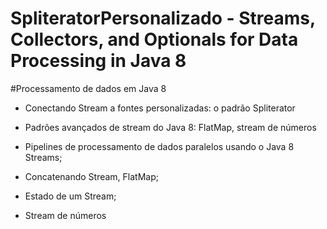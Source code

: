 # SpliteratorPersonalizado - Streams, Collectors, and Optionals for Data Processing in Java 8
#Processamento de dados em Java 8
- Conectando Stream a fontes personalizadas: o padrão Spliterator

- Padrões avançados de stream do Java 8: FlatMap, stream de números

- Pipelines de processamento de dados paralelos usando o Java 8 Streams;

- Concatenando Stream, FlatMap; 

- Estado de um Stream;

- Stream de números